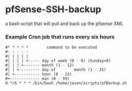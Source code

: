 # pfSense-SSH-backup
a bash script that will pull and back up the pfsense XML

### Example Cron job that runs every six hours

```
#* * * * *        command to be executed
#- - - - -
#| | | | |
#| | | | +----- day of week (0 - 6) (Sunday=0)
#| | | +------- month (1 - 12)
#| | +--------- day of        month (1 - 31)
#| +----------- hour (0 - 23)
#+------------- min (0 - 59)
0 */6 * * * /bin/bash /home/jason/scripts/pfBackup.sh
```
